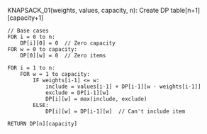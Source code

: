 KNAPSACK_01(weights, values, capacity, n):
    Create DP table[n+1][capacity+1]
    
    // Base cases
    FOR i = 0 to n:
        DP[i][0] = 0  // Zero capacity
    FOR w = 0 to capacity:
        DP[0][w] = 0  // Zero items
    
    FOR i = 1 to n:
        FOR w = 1 to capacity:
            IF weights[i-1] <= w:
                include = values[i-1] + DP[i-1][w - weights[i-1]]
                exclude = DP[i-1][w]
                DP[i][w] = max(include, exclude)
            ELSE:
                DP[i][w] = DP[i-1][w]  // Can't include item
    
    RETURN DP[n][capacity]
